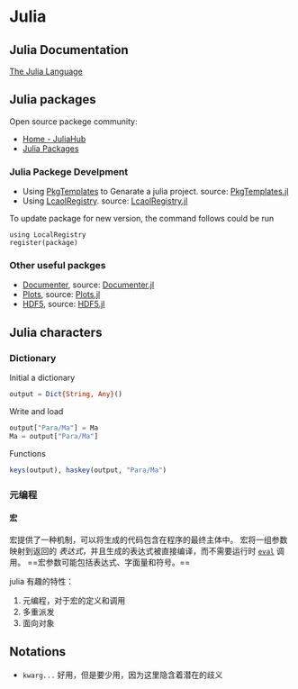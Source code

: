# Julia

## Julia Documentation

[The Julia Language](https://docs.julialang.org/en/v1/)

## Julia packages

Open source packege community:

- [Home - JuliaHub](https://juliahub.com/)
- [Julia Packages](https://juliapackages.com/)

### Julia Packege Develpment
- Using [PkgTemplates](../../Toolkits/JuliaPackages/PkgTemplates.md) to Genarate a julia project. 
source: [PkgTemplates.jl](https://juliaci.github.io/PkgTemplates.jl/stable/)
- Using [LcaolRegistry](../../Toolkits/JuliaPackages/LocalRegistry.md). 
source: [LcaolRegistry.jl](https://docs.juliahub.com/General/LocalRegistry/stable/)

To update package for new version, the command follows could be run
```
using LocalRegistry
register(package)
```

### Other useful packges

- [Documenter](../../Toolkits/JuliaPackages/Documenter.md), 
  source: [Documenter.jl](https://documenter.juliadocs.org/stable/)
- [Plots](../../Toolkits/JuliaPackages/Plots.md),
  source: [Plots.jl](https://docs.juliaplots.org/latest/)
- [HDF5](../../Toolkits/JuliaPackages/HDF5.md),
  source: [HDF5.jl](https://juliaio.github.io/HDF5.jl/stable/)
  
## Julia characters

### Dictionary
Initial a dictionary
```julia
output = Dict{String, Any}()
```
Write and load
```julia
output["Para/Ma"] = Ma
Ma = output["Para/Ma"]
```

Functions
```julia
keys(output), haskey(output, "Para/Ma")
```

### 元编程

#### 宏
宏提供了一种机制，可以将生成的代码包含在程序的最终主体中。 宏将一组参数映射到返回的 _表达式_，并且生成的表达式被直接编译，而不需要运行时 [`eval`](https://cn.julialang.org/JuliaZH.jl/latest/base/base/#Base.MainInclude.eval) 调用。 ==宏参数可能包括表达式、字面量和符号。==

julia 有趣的特性：
1. 元编程，对于宏的定义和调用
2. 多重派发
3. 面向对象
  
## Notations
- `kwarg...` 好用，但是要少用，因为这里隐含着潜在的歧义
